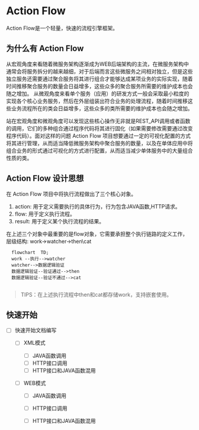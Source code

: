 # Action Flow

Action Flow是一个轻量，快速的流程引擎框架。

## 为什么有 Action Flow

从宏观角度来看随着微服务架构逐渐成为WEB后端架构的主流，在微服务架构中通常会将服务拆分的越来越细，对于后端而言这些微服务之间相对独立，但是这些独立服务还需要通过聚合服务将其进行组合才能够达成某项业务的实际实现，随着时间推移聚合服务的数量会日益增多，这些众多的聚合服务所需要的维护成本也会随之增加。
从微观角度来看单个服务（应用）的研发方式一般会采取最小粒度的实现各个核心业务服务，然后在外层组装出符合业务的处理流程，随着时间推移这些业务流程所在的类会日益增多，这些众多的类所需要的维护成本也会随之增加。

站在宏观角度和微观角度可以发现这些核心操作无非就是REST_API调用或者函数的调用，它们的多种组合通过程序代码将其进行固化（如果需要修改需要通过改变程序代码）。面对这样的问题 Action Flow 项目想要通过一定的可视化配置的方式将其进行管理，从而适当降低微服务架构中聚合服务的数量，以及在单体应用中将组合业务的形式通过可视化的方式进行配置，从而适当减少单体服务中的大量组合性质的类。




## Action Flow 设计思想
在 Action Flow 项目中将执行流程做出了三个核心对象。
1. action: 用于定义需要执行的具体行为，行为包含JAVA函数,HTTP请求。
2. flow: 用于定义执行流程。
3. result: 用于定义某个执行流程的结果。

在上述三个对象中最重要的是flow对象，它需要承担整个执行链路的定义工作，层级结构: work->watcher->then\cat

```mermaid
  flowchart  TD;
  work --执行-->watcher
  watcher-->数据逻辑验证
  数据逻辑验证--验证通过-->then
  数据逻辑验证--验证不通过-->cat
 
```

>  TIPS：在上述执行流程中then和cat都存储work，支持嵌套使用。





## 快速开始

- [ ] 快速开始文档编写

  - [ ] XML模式

    - [ ] JAVA函数调用
    - [ ] HTTP接口调用
    - [ ] HTTP接口和JAVA函数混用

  - [ ] WEB模式

    - [ ] JAVA函数调用
    - [ ] HTTP接口调用
    - [ ] HTTP接口和JAVA函数混用

    